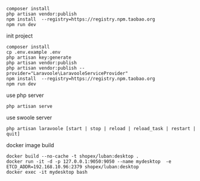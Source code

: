 
```
composer install
php artisan vendor:publish
npm install  --registry=https://registry.npm.taobao.org
npm run dev
```

init project 
```
composer install
cp .env.example .env
php artisan key:generate
php artisan vendor:publish
php artisan vendor:publish --provider="Laravoole\LaravooleServiceProvider"
npm install  --registry=https://registry.npm.taobao.org
npm run dev

```

use php server
```
php artisan serve
```

use swoole server

```
php artisan laravoole [start | stop | reload | reload_task | restart | quit]
```

docker image build

```
docker build --no-cache -t shopex/luban:desktop .
docker run -it -d -p 127.0.0.1:9050:9050 --name mydesktop  -e ETCD_ADDR=192.168.10.96:2379 shopex/luban:desktop
docker exec -it mydesktop bash

```
